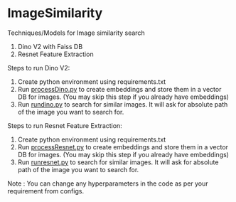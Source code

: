 # ImageSimilarity
Techniques/Models for Image similarity search


1. Dino V2 with Faiss DB
2. Resnet Feature Extraction

Steps to run Dino V2:

1. Create python environment using requirements.txt
2. Run [processDino.py](processDino.py) to create embeddings and store them in a vector DB for images. (You may skip this step if you already have embeddings)
3. Run [rundino.py](rundino.py) to search for similar images. It will ask for absolute path of the image you want to search for.

Steps to run Resnet Feature Extraction:
1. Create python environment using requirements.txt
2. Run [processResnet.py](processResnet.py) to create embeddings and store them in a vector DB for images. (You may skip this step if you already have embeddings)
3. Run [runresnet.py](runresnet.py) to search for similar images. It will ask for absolute path of the image you want to search for.

Note : You can change any hyperparameters in the code as per your requirement from configs.
